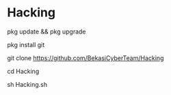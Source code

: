 # Hacking

pkg update && pkg upgrade

pkg install git

git clone https://github.com/BekasiCyberTeam/Hacking

cd Hacking

sh Hacking.sh
